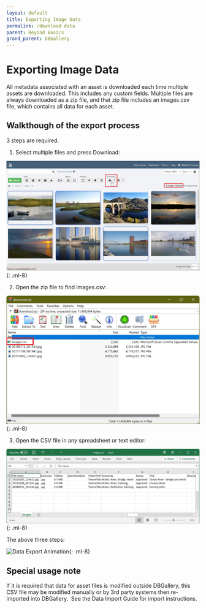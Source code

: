 ```yaml
---
layout: default
title: Exporting Image Data
permalink: /download-data
parent: Beyond Basics
grand_parent: DBGallery
---
```


# Exporting Image Data

All metadata associated with an asset is downloaded each time multiple assets are downloaded. This includes any custom fields.  Multiple files are always downloaded as a zip file, and that zip file includes an images.csv file, which contains all data for each asset.  

## Walkthough of the export process

3 steps are required.

1) Select multiple files and press Download:

![Select the files](/assets/DataExport-DownloadMultipleFiles.jpg){: .ml-8}

2) Open the zip file to find images.csv:

![Open the exported zip file](/assets/DataExport-ZipFileAndCSV.jpg){: .ml-8}

3) Open the CSV file in any spreadsheet or text editor:

![Viewing the exported CSV file](/assets/DataExport-CSVOpenedInExcel.jpg){: .ml-8}

The above three steps:

![Data Export Animation](/assets/DataExport-3Steps.gif){: .ml-8}


## Special usage note

If it is required that data for asset files is modified outside DBGallery, this CSV file may be modified manually or by 3rd party systems then re-imported into DBGallery.  See the Data Import Guide for import instructions.